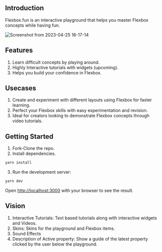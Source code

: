 ## Introduction

Flexbox.fun is an interactive playground that helps you master Flexbox concepts while having fun.

![Screenshot from 2023-04-25 18-17-14](https://user-images.githubusercontent.com/70193485/234770908-30744e5a-39f4-4fdd-9c78-99c345caeff7.png)

## Features

1. Learn difficult concepts by playing around.
2. Highly Interactive tutorials with widgets (upcoming).
3. Helps you build your confidence in Flexbox.

## Usecases

1. Create and experiment with different layouts using Flexbox for faster learning.
2. Perfect your Flexbox skills with easy experimentation and revision.
3. Ideal for creators looking to demonstrate Flexbox concepts through video tutorials.

## Getting Started

1. Fork-Clone the repo.
2. Install dependencies.

```bash
yarn install
```

3. Run the development server:

```bash
yarn dev
```

Open [http://localhost:3000](http://localhost:3000) with your browser to see the result.

## Vision

1. Interactive Tutorials: Text based tutorials along with interactive widgets and Videos.
2. Skins: Skins for the playground and Flexbox items.
3. Sound Effects
4. Description of Active property: Show a guide of the latest property clicked by the user below the playground.
